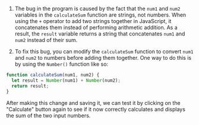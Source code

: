1. The bug in the program is caused by the fact that the `num1` and `num2` variables in the `calculateSum` function are strings, not numbers. When using the `+` operator to add two strings together in JavaScript, it concatenates them instead of performing arithmetic addition. As a result, the `result` variable returns a string that concatenates `num1` and `num2` instead of their sum.

2. To fix this bug, you can modify the `calculateSum` function to convert `num1` and `num2` to numbers before adding them together. One way to do this is by using the `Number()` function like so:

```js
function calculateSum(num1, num2) {
  let result = Number(num1) + Number(num2);
  return result;
}
```

After making this change and saving it, we can test it by clicking on the "Calculate" button again to see if it now correctly calculates and displays the sum of the two input numbers.